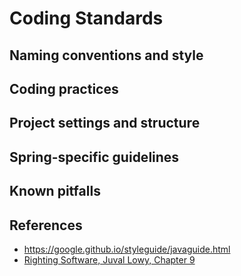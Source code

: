 # Coding Standards

## Naming conventions and style

## Coding practices

## Project settings and structure

## Spring-specific guidelines

## Known pitfalls

## References

- https://google.github.io/styleguide/javaguide.html
- [Righting Software, Juval Lowy, Chapter 9](https://learning.oreilly.com/library/view/righting-software/9780136524007/ch09.xhtml)
